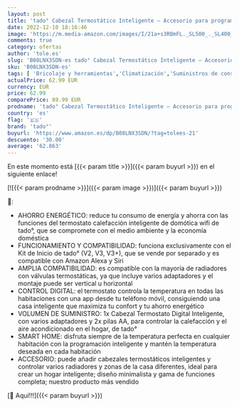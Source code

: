 ```yaml
---
layout: post
title: 'tado° Cabezal Termostático Inteligente – Accesorio para programador de calefacción wifi  para termostato inteligente  fácil instalación  compatible con Alexa  Siri y Asistente de Google'
date: 2022-12-10 18:16:46
image: 'https://m.media-amazon.com/images/I/21a+s3RBmFL._SL500_._SL400_.jpg'
comments: true
category: ofertas
author: 'tole.es'
slug: 'B08LNX3SDN-es tado° Cabezal Termostático Inteligente – Accesorio para...'
sku: 'B08LNX3SDN-es'
tags: [ 'Bricolaje y herramientas','Climatización','Suministros de construcción','Termostatos','Termostatos y accesorios','alexa','tado°','🇪🇸', ]
actualPrice: 62.99 EUR
currency: EUR
price: 62.99
comparePrice: 89.99 EUR
prodname: 'tado° Cabezal Termostático Inteligente – Accesorio para programador de calefacción wifi  para termostato inteligente  fácil instalación  compatible con Alexa  Siri y Asistente de Google'
country: 'es'
flag: '🇪🇸'
brand: 'tado°'
buyurl: 'https://www.amazon.es/dp/B08LNX3SDN/?tag=tolees-21'
descuento: '30.00'
average: '62.863'
---
```


En este momento está [{{< param title >}}]({{< param buyurl >}}) en el siguiente enlace!

[![{{< param prodname >}}]({{< param image >}})]({{< param buyurl >}})

🔎:

- AHORRO ENERGÉTICO: reduce tu consumo de energía y ahorra con las funciones del termostato calefacción inteligente de domótica wifi de tado°, que se compromete con el medio ambiente y la economía doméstica
- FUNCIONAMIENTO Y COMPATIBILIDAD: funciona exclusivamente con el Kit de Inicio de tado° (V2, V3, V3+), que se vende por separado y es compatible con Amazon Alexa y Siri
- AMPLIA COMPATIBILIDAD: es compatible con la mayoría de radiadores con válvulas termostáticas, ya que incluye varios adaptadores y el montaje puede ser vertical u horizontal
- CONTROL DIGITAL: el termostato controla la temperatura en todas las habitaciones con una app desde tu teléfono móvil, consiguiendo una casa inteligente que maximiza tu confort y tu ahorro energético
- VOLUMEN DE SUMINISTRO: 1x Cabezal Termostato Digital Inteligente, con varios adaptadores y 2x pilas AA, para controlar la calefacción y el aire acondicionado en el hogar, de tado°
- SMART HOME: disfruta siempre de la temperatura perfecta en cualquier habitación con la programación inteligente y mantén la temperatura deseada en cada habitación
- ACCESORIO: puede añadir cabezales termostáticos inteligentes y controlar varios radiadores y zonas de la casa diferentes, ideal para crear un hogar inteligente; diseño minimalista y gama de funciones completa; nuestro producto más vendido

[🛒 Aquí!!!]({{< param buyurl >}})
